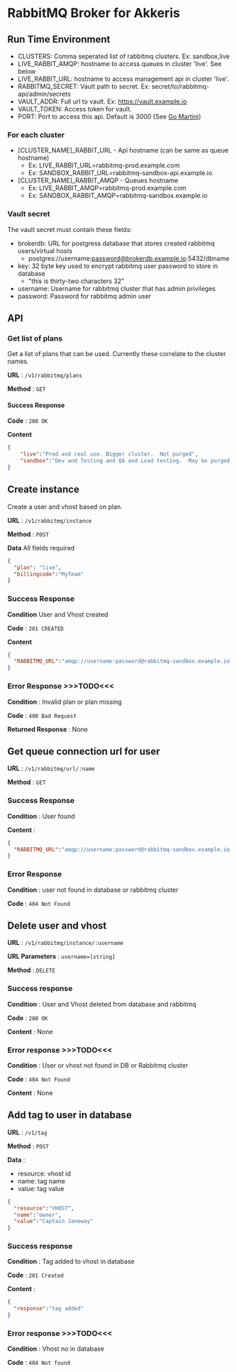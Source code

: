 # RabbitMQ Broker for Akkeris


## Run Time Environment

* CLUSTERS: Comma seperated list of rabbitmq clusters. Ex: sandbox,live
* LIVE_RABBIT_AMQP: hostname to access queues in cluster 'live'. See below
* LIVE_RABBIT_URL: hostname to access management api in cluster 'live'.
* RABBITMQ_SECRET: Vault path to secret. Ex: secret/to/rabbitmq-api/admin/secrets
* VAULT_ADDR: Full url to vault. Ex: https://vault.example.io
* VAULT_TOKEN: Access token for vault.
* PORT: Port to access this api.  Default is 3000 (See [Go Martini](https://github.com/go-martini/martini))

### For each cluster

* [CLUSTER_NAME]_RABBIT_URL - Api hostname (can be same as queue hostname)
    * Ex: LIVE_RABBIT_URL=rabbitmq-prod.example.com
    * Ex: SANDBOX_RABBIT_URL=rabbitmq-sandbox-api.example.io
* [CLUSTER_NAME]_RABBIT_AMQP - Queues hostname
    * Ex: LIVE_RABBIT_AMQP=rabbitmq-prod.example.com
    * Ex: SANDBOX_RABBIT_AMQP=rabbitmq-sandbox.example.io

### Vault secret

The vault secret must contain these fields:
* brokerdb: URL for postgress database that stores created rabbitmq users/virtual hosts
    * postgres://username:password@brokerdb.example.io:5432/dbname
* key: 32 byte key used to encrypt rabbitmq user password to store in database
    * "this is thirty-two characters 32"
* username: Username for rabbitmq cluster that has admin privileges 
* password: Password for rabbitmq admin user

## API

### Get list of plans

Get a list of plans that can be used.  Currently these correlate to the cluster names.

**URL** : `/v1/rabbitmq/plans`

**Method** : `GET`

#### Success Response

**Code** : `200 OK`

**Content**


```json
{
    "live":"Prod and real use. Bigger cluster.  Not purged",
    "sandbox":"Dev and Testing and QA and Load testing.  May be purged regularly"
}

```

## Create instance

Create a user and vhost based on plan.

**URL** : `/v1/rabbitmq/instance`

**Method** : `POST`

**Data** All fields required

```json
{
  "plan": "live",
  "billingcode":"MyTeam"
}
```

### Success Response

**Condition** User and Vhost created

**Code** : `201 CREATED`

**Content** 

```json
{
  "RABBITMQ_URL":"amqp://username:password@rabbitmq-sandbox.example.io:5672/username"
}
```

### Error Response >>>**TODO**<<<

**Condition** : Invalid plan or plan missing

**Code** : `400 Bad Request`

**Returned Response** : None

## Get queue connection url for user

**URL** : `/v1/rabbitmq/url/:name`

**Method** : `GET`

### Success Response

**Condition** : User found

**Content** :

```json
{
  "RABBITMQ_URL":"amqp://username:password@rabbitmq-sandbox.example.io:5672/username"
}
```

### Error Response

**Condition** : user not found in database or rabbitmq cluster

**Code** : `404 Not Found`

## Delete user and vhost

**URL** : `/v1/rabbitmq/instance/:username`

**URL Parameters** : `username=[string]`

**Method** : `DELETE`

### Success response

**Condition** : User and Vhost deleted from database and rabbitmq

**Code** : `200 OK`

**Content** : None

### Error response >>>**TODO**<<<

**Condition** : User or vhost not found in DB or Rabbitmq cluster

**Code** : `404 Not Found`

**Content** : None

## Add tag to user in database

**URL** : `/v1/tag`

**Method** : `POST`

**Data** : 
* resource: vhost id
* name: tag name
* value: tag value

```json
{
  "resource":"VHOST",
  "name":"owner",
  "value":"Captain Janeway"
}
```
	
### Success response

**Condition** : Tag added to vhost in database

**Code** : `201 Created`

**Content** :

```json
{
  "response":"tag added"
}
```

### Error response >>>**TODO**<<<

**Condition** : Vhost no in database

**Code** : `404 Not found`
